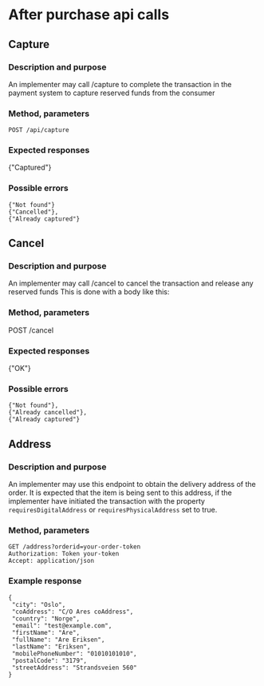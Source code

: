 # After purchase api calls

## Capture
### Description and purpose
An implementer may call /capture to complete the transaction in the payment system to capture reserved funds from the consumer

### Method, parameters
    POST /api/capture
### Expected responses
 {"Captured"}
### Possible errors
    {"Not found"}
    {"Cancelled"},
    {"Already captured"}


## Cancel

### Description and purpose
An implementer may call /cancel to cancel the transaction and release any reserved funds
This is done with a body like this:

### Method, parameters
   POST /cancel

### Expected responses
   {"OK"}

### Possible errors
    {"Not found"},
    {"Already cancelled"},
    {"Already captured"}


## Address
### Description and purpose
An implementer may use this endpoint to obtain the delivery address of the order.
It is expected that the item is being sent to this address, if the implementer have initiated the transaction with the property `requiresDigitalAddress` or `requiresPhysicalAddress` set to true.

### Method, parameters

    GET /address?orderid=your-order-token
    Authorization: Token your-token    
    Accept: application/json

### Example response
    {
     "city": "Oslo",
     "coAddress": "C/O Ares coAddress",
     "country": "Norge",
     "email": "test@example.com",
     "firstName": "Are",
     "fullName": "Are Eriksen",
     "lastName": "Eriksen",
     "mobilePhoneNumber": "01010101010",
     "postalCode": "3179",
     "streetAddress": "Strandsveien 560"
    }
